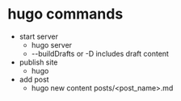 # hugo commands
- start server
    - hugo server
    - --buildDrafts or -D includes draft content
- publish site
    - hugo
- add post
    - hugo new content posts/<post_name>.md
